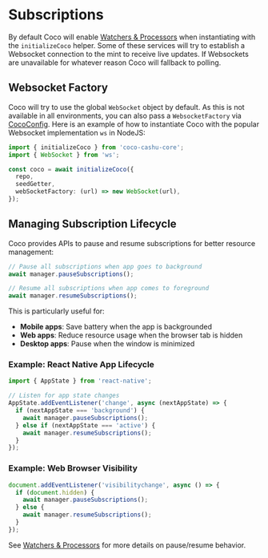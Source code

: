 # Subscriptions

By default Coco will enable [Watchers & Processors](../pages/watchers-processors.md) when instantiating with the `initializeCoco` helper. Some of these services will try to establish a Websocket connection to the mint to receive live updates. If Websockets are unavailable for whatever reason Coco will fallback to polling.

## Websocket Factory

Coco will try to use the global `WebSocket` object by default. As this is not available in all environments, you can also pass a `WebsocketFactory` via [CocoConfig](../pages/coco-config.md).
Here is an example of how to instantiate Coco with the popular Websocket implementation `ws` in NodeJS:

```ts
import { initializeCoco } from 'coco-cashu-core';
import { WebSocket } from 'ws';

const coco = await initializeCoco({
  repo,
  seedGetter,
  webSocketFactory: (url) => new WebSocket(url),
});
```

## Managing Subscription Lifecycle

Coco provides APIs to pause and resume subscriptions for better resource management:

```ts
// Pause all subscriptions when app goes to background
await manager.pauseSubscriptions();

// Resume all subscriptions when app comes to foreground
await manager.resumeSubscriptions();
```

This is particularly useful for:

- **Mobile apps**: Save battery when the app is backgrounded
- **Web apps**: Reduce resource usage when the browser tab is hidden
- **Desktop apps**: Pause when the window is minimized

### Example: React Native App Lifecycle

```ts
import { AppState } from 'react-native';

// Listen for app state changes
AppState.addEventListener('change', async (nextAppState) => {
  if (nextAppState === 'background') {
    await manager.pauseSubscriptions();
  } else if (nextAppState === 'active') {
    await manager.resumeSubscriptions();
  }
});
```

### Example: Web Browser Visibility

```ts
document.addEventListener('visibilitychange', async () => {
  if (document.hidden) {
    await manager.pauseSubscriptions();
  } else {
    await manager.resumeSubscriptions();
  }
});
```

See [Watchers & Processors](../pages/watchers-processors.md) for more details on pause/resume behavior.
